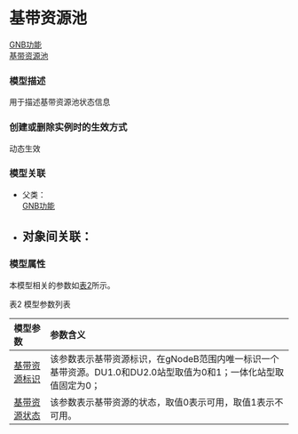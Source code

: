 # 基带资源池[GNB功能](../GNB功能/README.md) <br>[基带资源池](#) <br>### 模型描述用于描述基带资源池状态信息### 创建或删除实例时的生效方式动态生效### 模型关联- 父类： <br>[GNB功能](../GNB功能/README.md) <br>- 对象间关联：    - ### 模型属性本模型相关的参数如<a href="#t2">表2</a>所示。表2 模型参数列表<table id = "t2"><thread><tr><th align = "left">模型参数</th><th align = "left">参数含义</th></tr></thread><tbody><tr><td id = "基带资源标识-1"><a href = "基带资源标识-1.html">基带资源标识</a></td><td>该参数表示基带资源标识，在gNodeB范围内唯一标识一个基带资源。DU1.0和DU2.0站型取值为0和1；一体化站型取值固定为0；</td></tr><tr><td id = "基带资源状态-2"><a href = "基带资源状态-2.html">基带资源状态</a></td><td>该参数表示基带资源的状态，取值0表示可用，取值1表示不可用。</td></tr></tbody></table>